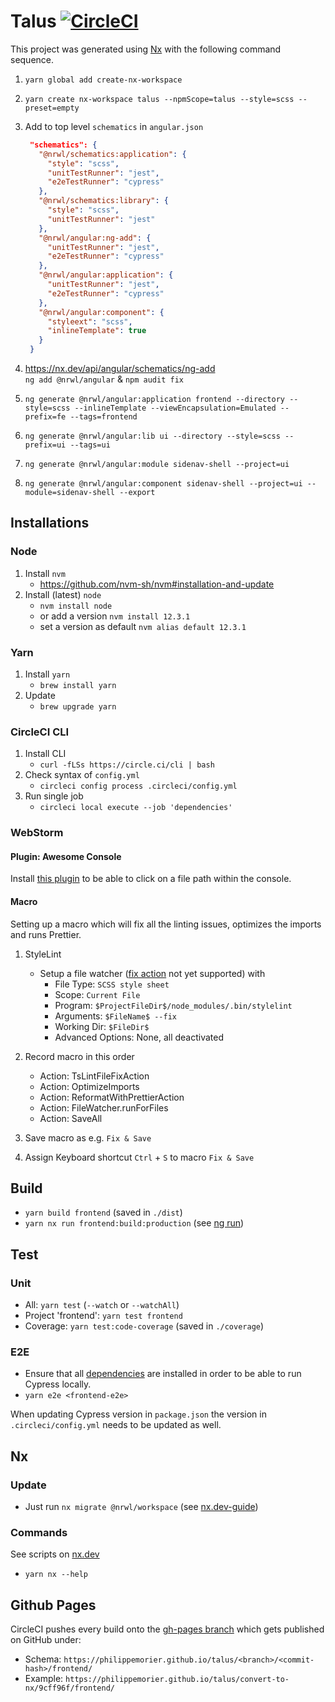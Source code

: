 # Talus [![CircleCI](https://circleci.com/gh/PhilippeMorier/talus/tree/master.svg?style=svg)](https://circleci.com/gh/PhilippeMorier/talus/tree/master)

This project was generated using [Nx](https://nx.dev) with the following command sequence.

1. `yarn global add create-nx-workspace`

2. `yarn create nx-workspace talus --npmScope=talus --style=scss --preset=empty`

3. Add to top level `schematics` in `angular.json`

   ```json
    "schematics": {
      "@nrwl/schematics:application": {
        "style": "scss",
        "unitTestRunner": "jest",
        "e2eTestRunner": "cypress"
      },
      "@nrwl/schematics:library": {
        "style": "scss",
        "unitTestRunner": "jest"
      },
      "@nrwl/angular:ng-add": {
        "unitTestRunner": "jest",
        "e2eTestRunner": "cypress"
      },
      "@nrwl/angular:application": {
        "unitTestRunner": "jest",
        "e2eTestRunner": "cypress"
      },
      "@nrwl/angular:component": {
        "styleext": "scss",
        "inlineTemplate": true
      }
    }
   ```

4. https://nx.dev/api/angular/schematics/ng-add  
   `ng add @nrwl/angular` & `npm audit fix`

5. `ng generate @nrwl/angular:application frontend --directory --style=scss --inlineTemplate --viewEncapsulation=Emulated --prefix=fe --tags=frontend`

6. `ng generate @nrwl/angular:lib ui --directory --style=scss --prefix=ui --tags=ui`

7. `ng generate @nrwl/angular:module sidenav-shell --project=ui`

8. `ng generate @nrwl/angular:component sidenav-shell --project=ui --module=sidenav-shell --export`

## Installations

### Node

1. Install `nvm`
   - https://github.com/nvm-sh/nvm#installation-and-update
2. Install (latest) `node`
   - `nvm install node`
   - or add a version `nvm install 12.3.1`
   - set a version as default `nvm alias default 12.3.1`

### Yarn

1. Install `yarn`
   - `brew install yarn`
2. Update
   - `brew upgrade yarn`

### CircleCI CLI

1. Install CLI
   - `curl -fLSs https://circle.ci/cli | bash`
2. Check syntax of `config.yml`
   - `circleci config process .circleci/config.yml`
3. Run single job
   - `circleci local execute --job 'dependencies'`

### WebStorm

#### Plugin: Awesome Console

Install [this plugin](https://plugins.jetbrains.com/plugin/7677-awesome-console) to be able to click
on a file path within the console.

#### Macro

Setting up a macro which will fix all the linting issues, optimizes the imports and runs Prettier.

1. StyleLint

   - Setup a file watcher ([fix action](https://youtrack.jetbrains.com/issue/WEB-25069) not yet
     supported) with
     - File Type: `SCSS style sheet`
     - Scope: `Current File`
     - Program: `$ProjectFileDir$/node_modules/.bin/stylelint`
     - Arguments: `$FileName$ --fix`
     - Working Dir: `$FileDir$`
     - Advanced Options: None, all deactivated

2. Record macro in this order

   - Action: TsLintFileFixAction
   - Action: OptimizeImports
   - Action: ReformatWithPrettierAction
   - Action: FileWatcher.runForFiles
   - Action: SaveAll

3. Save macro as e.g. `Fix & Save`

4. Assign Keyboard shortcut `Ctrl` + `S` to macro `Fix & Save`

## Build

- `yarn build frontend` (saved in `./dist`)
- `yarn nx run frontend:build:production` (see [ng run](https://angular.io/cli/run))

## Test

### Unit

- All: `yarn test` (`--watch` or `--watchAll`)
- Project 'frontend': `yarn test frontend`
- Coverage: `yarn test:code-coverage` (saved in `./coverage`)

### E2E

- Ensure that all
  [dependencies](https://docs.cypress.io/guides/guides/continuous-integration.html#Dependencies) are
  installed in order to be able to run Cypress locally.
- `yarn e2e <frontend-e2e>`

When updating Cypress version in `package.json` the version in `.circleci/config.yml` needs to be
updated as well.

## Nx

### Update

- Just run `nx migrate @nrwl/workspace` (see [nx.dev-guide](https://nx.dev/angular/guides/update))

### Commands

See scripts on [nx.dev](https://nx.dev/angular/api/workspace/npmscripts)

- `yarn nx --help`

## Github Pages

CircleCI pushes every build onto the
[gh-pages branch](https://github.com/PhilippeMorier/talus/tree/gh-pages) which gets published on
GitHub under:

- Schema: `https://philippemorier.github.io/talus/<branch>/<commit-hash>/frontend/`
- Example: `https://philippemorier.github.io/talus/convert-to-nx/9cff96f/frontend/`
